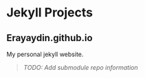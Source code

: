 Jekyll Projects
===

## Erayaydin.github.io

My personal jekyll website.

> _TODO: Add submodule repo information_



